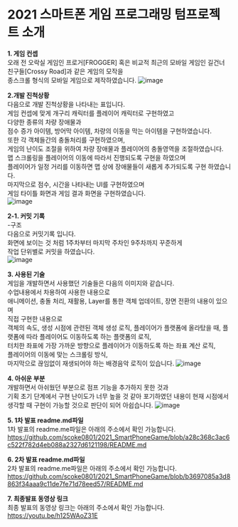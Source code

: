 # 2021 스마트폰 게임 프로그래밍 텀프로젝트 소개  

**1. 게임 컨셉**   
오래 전 오락실 게임인 프로거[FROGGER] 혹은 
비교적 최근의 모바일 게임인 길건너 친구들[Crossy Road]과 같은 게임의 모작을      
종스크롤 형식의 모바일 게임으로 제작하였습니다.
![image](https://user-images.githubusercontent.com/28253934/121528920-dd03f180-ca36-11eb-92f6-ebc5bb690363.png)

  
 **2.개발 진척상황**  
 다음으로 개발 진척상황을 나타내는 표입니다.  
 게임 컨셉에 맞게 개구리 캐릭터를 플레이어 캐릭터로 구현하였고  
 다양한 종류의 차량 장애물과  
 점수 증가 아이템, 방어막 아이템, 차량의 이동을 막는 아이템을 구현하였습니다.  
 또한 각 객체들간의 충돌처리를 구현하였으며,  
 게임의 난이도 조절을 위하여 차량 장애물과 플레이어의 충돌영역을 조절하였습니다.  
 맵 스크롤링을 플레이어의 이동에 따라서 진행되도록 구현을 하였으며  
 플레이어가 일정 거리를 이동하면 맵 상에 장애물들이 새롭게 추가되도록 구현 하였습니다.  
 마지막으로 점수, 시간을 나타내는 UI를 구현하였으며  
 게임 타이틀 화면과 게임 결과 화면을 구현하였습니다.  
 ![image](https://user-images.githubusercontent.com/28253934/121530375-52bc8d00-ca38-11eb-91d2-c3bce9d8b4cc.png)
 
**2-1. 커밋 기록**  
-구조    
다음으로 커밋기록 입니다.  
화면에 보이는 것 처럼 1주차부터 마지막 주차인 9주차까지 꾸준하게   
작업 단위별로 커밋을 하였습니다.  
![image](https://user-images.githubusercontent.com/28253934/121530479-6f58c500-ca38-11eb-8045-fa5ed187920f.png)

**3. 사용된 기술**  
게임을 개발하면서 사용했던 기술들은 다음의 이미지와 같습니다.    
수업내용에서 차용하여 사용한 내용으로  
애니메이션, 충돌 처리, 재활용, Layer를 통한 객체 업데이트, 장면 전환의 내용이 있으며  
직접 구현한 내용으로  
객체의 속도, 생성 시점에 관련된 객체 생성 로직,
플레이어가 플랫폼에 올라탔을 때, 플랫폼에 따라 플레이어도 이동하도록 하는 플랫폼의 로직,  
터치한 좌표에 가장 가까운 방향으로 플레이어가 이동하도록 하는 좌표 계산 로직,  
플레이어의 이동에 맞는 스크롤링 방식,  
마지막으로 끊임없이 재생되어야 하는 배경음악 로직이 있습니다.
![image](https://user-images.githubusercontent.com/28253934/121531056-06258180-ca39-11eb-9995-991cdd3e38b0.png)


**4. 아쉬운 부분**  
개발하면서 아쉬웠던 부분으로 점프 기능을 추가하지 못한 것과  
기획 초기 단계에서 구현 난이도가 너무 높을 것 같아 포기하였던 내용이
현재 시점에서 생각할 때 구현이 가능할 것으로 판단이 되어 아쉽습니다.
![image](https://user-images.githubusercontent.com/28253934/121531221-2e14e500-ca39-11eb-9a61-4efb1c108ed3.png)


**5. 1차 발표 readme.md파일**  
1차 발표의 readme.me파일은 아래의 주소에서 확인 가능합니다. 
https://github.com/scoke0801/2021_SmartPhoneGame/blob/a28c368c3ac6c522f782d4eb088a2327d6121198/README.md  
  
**6. 2차 발표 readme.md파일**  
2차 발표의 readme.me파일은 아래의 주소에서 확인 가능합니다.
https://github.com/scoke0801/2021_SmartPhoneGame/blob/b3697085a3d8863f34aaa9c11de7fe71d78eed57/README.md

**7. 최종발표 동영상 링크**  
최종 발표의 동영상 링크는 아래의 주소에서 확인 가능합니다.  
https://youtu.be/h125WAoZ31E 
